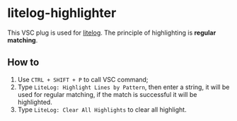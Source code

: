 # litelog-highlighter

This VSC plug is used for <a href="https://github.com/SwordofMorning/litelog">litelog</a>. The principle of highlighting is **regular matching**.

## How to

1. Use `CTRL + SHIFT + P` to call VSC command;
2. Type `LiteLog: Highlight Lines by Pattern`, then enter a string, it will be used for regular matching, if the match is successful it will be highlighted.
3. Type `LiteLog: Clear All Highlights` to clear all highlight.